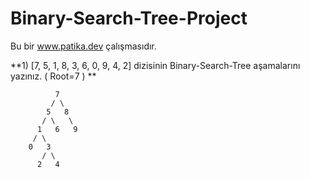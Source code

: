 # Binary-Search-Tree-Project
Bu bir www.patika.dev çalışmasıdır.

**1) [7, 5, 1, 8, 3, 6, 0, 9, 4, 2]  dizisinin Binary-Search-Tree aşamalarını yazınız. ( Root=7 ) **
            
          
              7
             / \
            5   8
           / \   \  
          1   6   9
         / \   
        0   3 
           / \
          2   4  
